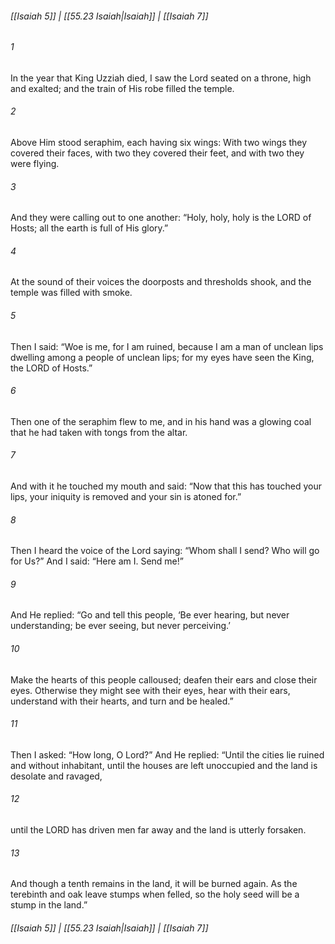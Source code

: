 
###### [[Isaiah 5]] | [[55.23 Isaiah|Isaiah]] | [[Isaiah 7]]

###### 1
In the year that King Uzziah died, I saw the Lord seated on a throne, high and exalted; and the train of His robe filled the temple.
###### 2
Above Him stood seraphim, each having six wings: With two wings they covered their faces, with two they covered their feet, and with two they were flying.
###### 3
And they were calling out to one another: “Holy, holy, holy is the LORD of Hosts; all the earth is full of His glory.”
###### 4
At the sound of their voices the doorposts and thresholds shook, and the temple was filled with smoke.
###### 5
Then I said: “Woe is me, for I am ruined, because I am a man of unclean lips dwelling among a people of unclean lips; for my eyes have seen the King, the LORD of Hosts.”
###### 6
Then one of the seraphim flew to me, and in his hand was a glowing coal that he had taken with tongs from the altar.
###### 7
And with it he touched my mouth and said: “Now that this has touched your lips, your iniquity is removed and your sin is atoned for.”
###### 8
Then I heard the voice of the Lord saying: “Whom shall I send? Who will go for Us?” And I said: “Here am I. Send me!”
###### 9
And He replied: “Go and tell this people, ‘Be ever hearing, but never understanding; be ever seeing, but never perceiving.’
###### 10
Make the hearts of this people calloused; deafen their ears and close their eyes. Otherwise they might see with their eyes, hear with their ears, understand with their hearts, and turn and be healed.”
###### 11
Then I asked: “How long, O Lord?” And He replied: “Until the cities lie ruined and without inhabitant, until the houses are left unoccupied and the land is desolate and ravaged,
###### 12
until the LORD has driven men far away and the land is utterly forsaken.
###### 13
And though a tenth remains in the land, it will be burned again. As the terebinth and oak leave stumps when felled, so the holy seed will be a stump in the land.”

###### [[Isaiah 5]] | [[55.23 Isaiah|Isaiah]] | [[Isaiah 7]]
